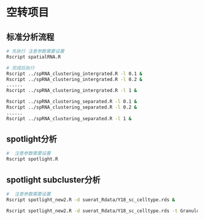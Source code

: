
# 空转项目

## 标准分析流程

```bash
# 先执行 注意参数需要设置
Rscript spatialRNA.R 

# 完成后执行
Rscript ../spRNA_clustering_intergrated.R -l 0.1 &
Rscript ../spRNA_clustering_intergrated.R -l 0.2 &
......
Rscript ../spRNA_clustering_intergrated.R -l 1 &

Rscript ../spRNA_clustering_separated.R -l 0.1 &
Rscript ../spRNA_clustering_separated.R -l 0.2 &
......
Rscript ../spRNA_clustering_separated.R -l 1 &


```

## spotlight分析

```bash
#  注意参数需要设置
Rscript spotlight.R 

```

## spotlight subcluster分析

```bash
#  注意参数需要设置
Rscript spotlight_new2.R -d suerat_Rdata/Y18_sc_celltype.rds &

Rscript spotlight_new2.R -d suerat_Rdata/Y18_sc_celltype.rds -t Granulosa  &

```
